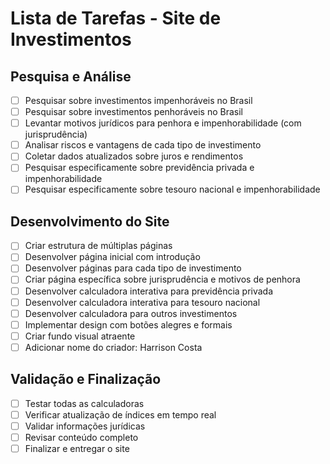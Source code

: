 # Lista de Tarefas - Site de Investimentos

## Pesquisa e Análise
- [ ] Pesquisar sobre investimentos impenhoráveis no Brasil
- [ ] Pesquisar sobre investimentos penhoráveis no Brasil
- [ ] Levantar motivos jurídicos para penhora e impenhorabilidade (com jurisprudência)
- [ ] Analisar riscos e vantagens de cada tipo de investimento
- [ ] Coletar dados atualizados sobre juros e rendimentos
- [ ] Pesquisar especificamente sobre previdência privada e impenhorabilidade
- [ ] Pesquisar especificamente sobre tesouro nacional e impenhorabilidade

## Desenvolvimento do Site
- [ ] Criar estrutura de múltiplas páginas
- [ ] Desenvolver página inicial com introdução
- [ ] Desenvolver páginas para cada tipo de investimento
- [ ] Criar página específica sobre jurisprudência e motivos de penhora
- [ ] Desenvolver calculadora interativa para previdência privada
- [ ] Desenvolver calculadora interativa para tesouro nacional
- [ ] Desenvolver calculadora para outros investimentos
- [ ] Implementar design com botões alegres e formais
- [ ] Criar fundo visual atraente
- [ ] Adicionar nome do criador: Harrison Costa

## Validação e Finalização
- [ ] Testar todas as calculadoras
- [ ] Verificar atualização de índices em tempo real
- [ ] Validar informações jurídicas
- [ ] Revisar conteúdo completo
- [ ] Finalizar e entregar o site
